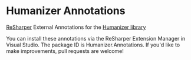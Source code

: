 # Humanizer Annotations

[ReSharper](https://www.jetbrains.com/resharper/) External Annotations for the [Humanizer library](https://github.com/MehdiK/Humanizer)

You can install these annotations via the ReSharper Extension Manager in Visual Studio. The package ID is Humanizer.Annotations. If you'd like to make improvements, pull requests are welcome!